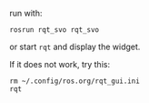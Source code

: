 run with:

    rosrun rqt_svo rqt_svo

or start `rqt` and display the widget.

If it does not work, try this:

    rm ~/.config/ros.org/rqt_gui.ini
    rqt